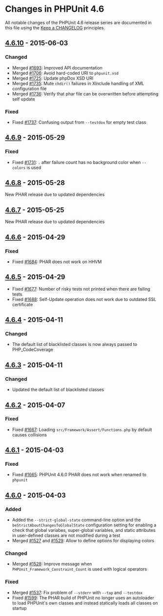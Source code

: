 # Changes in PHPUnit 4.6

All notable changes of the PHPUnit 4.6 release series are documented in this file using the [Keep a CHANGELOG](http://keepachangelog.com/) principles.

## [4.6.10] - 2015-06-03

### Changed

* Merged [#1693](https://github.com/sebastianbergmann/phpunit/pull/1693): Improved API documentation
* Merged [#1706](https://github.com/sebastianbergmann/phpunit/pull/1706): Avoid hard-coded URI to `phpunit.xsd`
* Merged [#1725](https://github.com/sebastianbergmann/phpunit/pull/1725): Update phpDox XSD URI
* Merged [#1735](https://github.com/sebastianbergmann/phpunit/pull/1735): Mute `chdir()` failures in XInclude handling of XML configuration file
* Merged [#1736](https://github.com/sebastianbergmann/phpunit/pull/1736): Verify that phar file can be overwritten before attempting self update

### Fixed

* Fixed [#1737](https://github.com/sebastianbergmann/phpunit/issues/1737): Confusing output from `--testdox` for empty test class

## [4.6.9] - 2015-05-29

### Fixed

* Fixed [#1731](https://github.com/sebastianbergmann/phpunit/issues/1731): `.` after failure count has no background color when `--colors` is used

## [4.6.8] - 2015-05-28

New PHAR release due to updated dependencies

## [4.6.7] - 2015-05-25

New PHAR release due to updated dependencies

## [4.6.6] - 2015-04-29

### Fixed

* Fixed [#1684](https://github.com/sebastianbergmann/phpunit/issues/1684): PHAR does not work on HHVM

## [4.6.5] - 2015-04-29

* Fixed [#1677](https://github.com/sebastianbergmann/phpunit/issues/1677): Number of risky tests not printed when there are failing tests
* Fixed [#1688](https://github.com/sebastianbergmann/phpunit/issues/1688): Self-Update operation does not work due to outdated SSL certificate

## [4.6.4] - 2015-04-11

### Changed

* The default list of blacklisted classes is now always passed to PHP_CodeCoverage

## [4.6.3] - 2015-04-11

### Changed

* Updated the default list of blacklisted classes

## [4.6.2] - 2015-04-07

### Fixed

* Fixed [#1667](https://github.com/sebastianbergmann/phpunit/issues/1667): Loading `src/Framework/Assert/Functions.php` by default causes collisions

## [4.6.1] - 2015-04-03

### Fixed

* Fixed [#1665](https://github.com/sebastianbergmann/phpunit/issues/1665): PHPUnit 4.6.0 PHAR does not work when renamed to `phpunit`

## [4.6.0] - 2015-04-03

### Added

* Added the `--strict-global-state` command-line option and the `beStrictAboutChangesToGlobalState` configuration setting for enabling a check that global variabes, super-global variables, and static attributes in user-defined classes are not modified during a test
* Merged [#1527](https://github.com/sebastianbergmann/phpunit/issues/1527) and [#1529](https://github.com/sebastianbergmann/phpunit/issues/1529): Allow to define options for displaying colors

### Changed

* Merged [#1528](https://github.com/sebastianbergmann/phpunit/issues/1528): Improve message when `PHPUnit_Framework_Constraint_Count` is used with logical operators

### Fixed

* Merged [#1537](https://github.com/sebastianbergmann/phpunit/issues/1537): Fix problem of `--stderr` with `--tap` and `--testdox`
* Fixed [#1599](https://github.com/sebastianbergmann/phpunit/issues/1599): The PHAR build of PHPUnit no longer uses an autoloader to load PHPUnit's own classes and instead statically loads all classes on startup

[4.6.10]: https://github.com/sebastianbergmann/phpunit/compare/4.6.9...4.6.10
[4.6.9]: https://github.com/sebastianbergmann/phpunit/compare/4.6.8...4.6.9
[4.6.8]: https://github.com/sebastianbergmann/phpunit/compare/4.6.7...4.6.8
[4.6.7]: https://github.com/sebastianbergmann/phpunit/compare/4.6.6...4.6.7
[4.6.6]: https://github.com/sebastianbergmann/phpunit/compare/4.6.5...4.6.6
[4.6.5]: https://github.com/sebastianbergmann/phpunit/compare/4.6.4...4.6.5
[4.6.4]: https://github.com/sebastianbergmann/phpunit/compare/4.6.3...4.6.4
[4.6.3]: https://github.com/sebastianbergmann/phpunit/compare/4.6.2...4.6.3
[4.6.2]: https://github.com/sebastianbergmann/phpunit/compare/4.6.1...4.6.2
[4.6.1]: https://github.com/sebastianbergmann/phpunit/compare/4.6.0...4.6.1
[4.6.0]: https://github.com/sebastianbergmann/phpunit/compare/4.5...4.6.0

